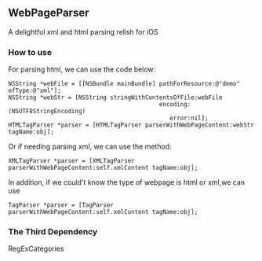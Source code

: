 ## WebPageParser
A delightful  xml and html parsing relish for iOS

### How to use 

For parsing html, we can use the code below:
```objc
NSString *webFile = [[NSBundle mainBundle] pathForResource:@"demo" ofType:@"xml"];
NSString *webStr = [NSString stringWithContentsOfFile:webFile
                                           encoding:(NSUTF8StringEncoding)
                                              error:nil];
HTMLTagParser *parser = [HTMLTagParser parserWithWebPageContent:webStr tagName:obj];
```
Or if needing parsing xml, we can use the method:
```objc
XMLTagParser *parser = [XMLTagParser parserWithWebPageContent:self.xmlContent tagName:obj];
```
In addition, if we could't know the type of webpage is html or xml,we can use
```objc
TagParser *parser = [TagParser parserWithWebPageContent:self.xmlContent tagName:obj];
```
### The Third Dependency 
RegExCategories
